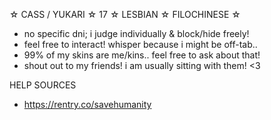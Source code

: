 ☆ CASS / YUKARI ☆ 17 ☆ LESBIAN ☆ FILOCHINESE ☆ 
- no specific dni; i judge individually & block/hide freely!
- feel free to interact! whisper because i might be off-tab..
- 99% of my skins are me/kins.. feel free to ask about that!
- shout out to my friends! i am usually sitting with them! <3

HELP SOURCES
- https://rentry.co/savehumanity
